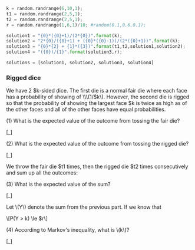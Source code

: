 ```python
k = random.randrange(6,10,1);
t1 = random.randrange(2,5,1);
t2 = random.randrange(2,5,1);
r = random.randrange(1,6,1)/10; #random(0.1,0.6,0.1);

solution1 = "{0}*({0}+1)/(2*{0})".format(k);
solution2 = "2*{0}/({0}+1) + ({0}*({0}-1))/(2*({0}+1))".format(k);
solution3 = "{0}*{2} + {1}*({3})".format(t1,t2,solution1,solution2);
solution4 = "({0})/{1}".format(solution3,r);

solutions = [solution1, solution2, solution3, solution4]
```

### Rigged dice ##

We have 2 $k-sided dice. The first die is a normal fair die where each face has a probability of showing of \\\(1/$k\\\). However, the second die is rigged so that the probability of showing the largest face $k is twice as high as of the other faces and all of the other faces have equal probabilities.

(1) What is the expected value of the outcome from tossing the fair die?

[_]

(2) What is the expected value of the outcome from tossing the rigged die?

[_]

We throw the fair die $t1 times, then the rigged die $t2 times consecutively and sum up all the outcomes:

(3) What is the expected value of the sum?

[_]

Let \\\(Y\\\) denote the sum from the previous part. If we know that

\\\[P(Y > k) \le $r\\\]

(4) According to Markov's inequality, what is \\\(k\\\)?

[_]
